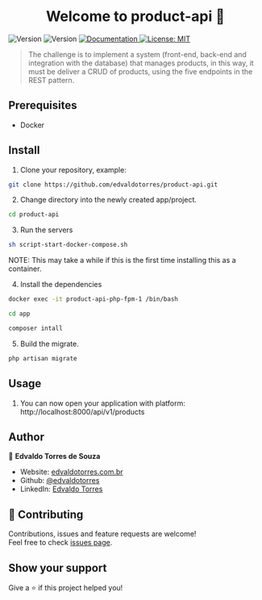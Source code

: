 <h1 align="center">Welcome to product-api 👋</h1>
<p>
  <img alt="Version" src="https://img.shields.io/badge/php-^8.1-blue.svg?cacheSeconds=2592000" />
  <img alt="Version" src="https://img.shields.io/badge/laravel-^10.10-red.svg?cacheSeconds=2592000" />
  <a href="https://documenter.getpostman.com/view/13040502/UzBjrney#c3212110-5be6-45bd-b000-95c6538746ca" target="_blank">
    <img alt="Documentation" src="https://img.shields.io/badge/documentation-yes-brightgreen.svg" />
  </a>
  <a href="#" target="_blank">
    <img alt="License: MIT" src="https://img.shields.io/badge/License-MIT-yellow.svg" />
  </a>
</p>

> The challenge is to implement a system (front-end, back-end and
integration with the database) that manages products, in this way, it must be
deliver a CRUD of products, using the five endpoints in the REST pattern.

## Prerequisites

- Docker

## Install

1. Clone your repository, example:

```sh
git clone https://github.com/edvaldotorres/product-api.git
```

2. Change directory into the newly created app/project.

```sh
cd product-api
```

3. Run the servers

```sh
sh script-start-docker-compose.sh
```

NOTE: This may take a while if this is the first time installing this as a container.

4. Install the dependencies

```sh
docker exec -it product-api-php-fpm-1 /bin/bash
```

```sh
cd app
```

```sh
composer intall
```

5. Build the migrate.

```sh
php artisan migrate
```

## Usage

1. You can now open your application with platform: http://localhost:8000/api/v1/products

## Author

👤 **Edvaldo Torres de Souza**

- Website: [edvaldotorres.com.br](https://edvaldotorres.com.br/)
- Github: [@edvaldotorres](https://github.com/edvaldotorres)
- LinkedIn: [Edvaldo Torres](https://www.linkedin.com/in/edvaldo-torres-189894150/)

## 🤝 Contributing

Contributions, issues and feature requests are welcome!<br />Feel free to check [issues page](https://github.com/edvaldotorres/product-api/issues).

## Show your support

Give a ⭐️ if this project helped you!
